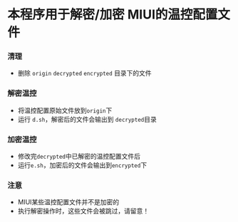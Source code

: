 # 本程序用于解密/加密 MIUI的温控配置文件

### 清理
- 删除 `origin` `decrypted` `encrypted` 目录下的文件

### 解密温控
- 将温控配置原始文件放到`origin`下
- 运行 `d.sh`，解密后的文件会输出到 `decrypted`目录

### 加密温控
- 修改完`decrypted`中已解密的温控配置文件后
- 运行`e.sh`，加密后的文件会输出到`encrypted`下

### 注意
- MIUI某些温控配置文件并不是加密的
- 执行解密操作时，这些文件会被跳过，请留意！
